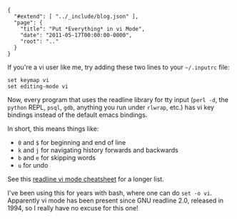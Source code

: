 
    {
      "#extend": [ "../_include/blog.json" ],
      "page": {
        "title": "Put *Everything* in vi Mode",
        "date": "2011-05-17T00:00:00-0000",
        "root": ".."
      }
    }

If you're a vi user like me, try adding these two lines to your `~/.inputrc` file:

    set keymap vi
    set editing-mode vi

Now, every program that uses the readline library for tty input (`perl -d`, the `python` REPL, `psql`, `gdb`, anything you run under `rlwrap`, etc.) has vi key bindings instead of the default emacs bindings.

In short, this means things like:

* `0` and `$` for beginning and end of line
* `k` and `j` for navigating history forwards and backwards
* `b` and `e` for skipping words
* `u` for undo

See this [readline vi mode cheatsheet](https://readline.kablamo.org/vi.html) for a longer list.

I've been using this for years with bash, where one can do `set -o vi`. Apparently vi mode has been present since GNU readline 2.0, released in 1994, so I really have no excuse for this one!
